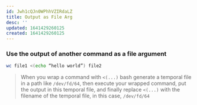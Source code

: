 ```yaml
---
id: Jwh1cQJn0WPhhVZIRdaLZ
title: Output as File Arg
desc: ''
updated: 1641429260125
created: 1641429260125
---
```


### Use the output of another command as a file argument

```bash
wc file1 <(echo “hello world”) file2
```

> When you wrap a command with `<(...)` bash generate a temporal file in a path like `/dev/fd/64`, then execute your wrapped command, put the output in this temporal file, and finally replace `<(...)` with the filename of the temporal file, in this case, `/dev/fd/64`
